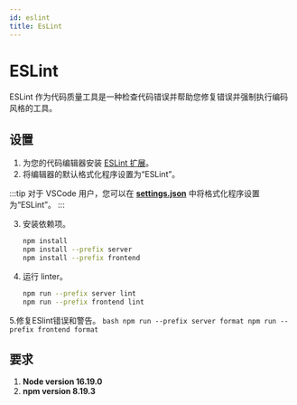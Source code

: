 ```yaml
---
id: eslint
title: EsLint
---
```


# ESLint

ESLint 作为代码质量工具是一种检查代码错误并帮助您修复错误并强制执行编码风格的工具。


## 设置


1. 为您的代码编辑器安装 [ESLint 扩展](https://eslint.org/docs/latest/user-guide/integrations)。
2. 将编辑器的默认格式化程序设置为“ESLint”。

:::tip
对于 VSCode 用户，您可以在 [**settings.json**](https://code.visualstudio.com/docs/getstarted/settings#_settingsjson) 中将格式化程序设置为“ESLint”。
:::

3. 安装依赖项。
    ```bash
    npm install
    npm install --prefix server
    npm install --prefix frontend
    ```
4. 运行 linter。
    ```bash
    npm run --prefix server lint
    npm run --prefix frontend lint
    ```
5.修复ESlint错误和警告。
    ```bash
    npm run --prefix server format
    npm run --prefix frontend format
    ```


## 要求

1. **Node version 16.19.0**
2. **npm version 8.19.3**


